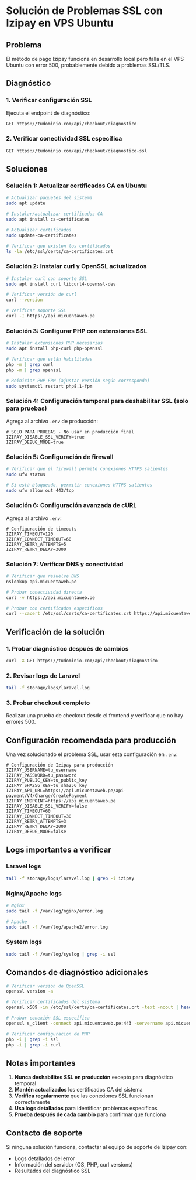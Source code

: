 # Solución de Problemas SSL con Izipay en VPS Ubuntu

## Problema

El método de pago Izipay funciona en desarrollo local pero falla en el VPS Ubuntu con error 500, probablemente debido a problemas SSL/TLS.

## Diagnóstico

### 1. Verificar configuración SSL

Ejecuta el endpoint de diagnóstico:

```bash
GET https://tudominio.com/api/checkout/diagnostico
```

### 2. Verificar conectividad SSL específica

```bash
GET https://tudominio.com/api/checkout/diagnostico-ssl
```

## Soluciones

### Solución 1: Actualizar certificados CA en Ubuntu

```bash
# Actualizar paquetes del sistema
sudo apt update

# Instalar/actualizar certificados CA
sudo apt install ca-certificates

# Actualizar certificados
sudo update-ca-certificates

# Verificar que existen los certificados
ls -la /etc/ssl/certs/ca-certificates.crt
```

### Solución 2: Instalar curl y OpenSSL actualizados

```bash
# Instalar curl con soporte SSL
sudo apt install curl libcurl4-openssl-dev

# Verificar versión de curl
curl --version

# Verificar soporte SSL
curl -I https://api.micuentaweb.pe
```

### Solución 3: Configurar PHP con extensiones SSL

```bash
# Instalar extensiones PHP necesarias
sudo apt install php-curl php-openssl

# Verificar que están habilitadas
php -m | grep curl
php -m | grep openssl

# Reiniciar PHP-FPM (ajustar versión según corresponda)
sudo systemctl restart php8.1-fpm
```

### Solución 4: Configuración temporal para deshabilitar SSL (solo para pruebas)

Agrega al archivo `.env` de producción:

```env
# SOLO PARA PRUEBAS - No usar en producción final
IZIPAY_DISABLE_SSL_VERIFY=true
IZIPAY_DEBUG_MODE=true
```

### Solución 5: Configuración de firewall

```bash
# Verificar que el firewall permite conexiones HTTPS salientes
sudo ufw status

# Si está bloqueado, permitir conexiones HTTPS salientes
sudo ufw allow out 443/tcp
```

### Solución 6: Configuración avanzada de cURL

Agrega al archivo `.env`:

```env
# Configuración de timeouts
IZIPAY_TIMEOUT=120
IZIPAY_CONNECT_TIMEOUT=60
IZIPAY_RETRY_ATTEMPTS=5
IZIPAY_RETRY_DELAY=3000
```

### Solución 7: Verificar DNS y conectividad

```bash
# Verificar que resuelve DNS
nslookup api.micuentaweb.pe

# Probar conectividad directa
curl -v https://api.micuentaweb.pe

# Probar con certificados específicos
curl --cacert /etc/ssl/certs/ca-certificates.crt https://api.micuentaweb.pe
```

## Verificación de la solución

### 1. Probar diagnóstico después de cambios

```bash
curl -X GET https://tudominio.com/api/checkout/diagnostico
```

### 2. Revisar logs de Laravel

```bash
tail -f storage/logs/laravel.log
```

### 3. Probar checkout completo

Realizar una prueba de checkout desde el frontend y verificar que no hay errores 500.

## Configuración recomendada para producción

Una vez solucionado el problema SSL, usar esta configuración en `.env`:

```env
# Configuración de Izipay para producción
IZIPAY_USERNAME=tu_username
IZIPAY_PASSWORD=tu_password
IZIPAY_PUBLIC_KEY=tu_public_key
IZIPAY_SHA256_KEY=tu_sha256_key
IZIPAY_API_URL=https://api.micuentaweb.pe/api-payment/V4/Charge/CreatePayment
IZIPAY_ENDPOINT=https://api.micuentaweb.pe
IZIPAY_DISABLE_SSL_VERIFY=false
IZIPAY_TIMEOUT=60
IZIPAY_CONNECT_TIMEOUT=30
IZIPAY_RETRY_ATTEMPTS=3
IZIPAY_RETRY_DELAY=2000
IZIPAY_DEBUG_MODE=false
```

## Logs importantes a verificar

### Laravel logs

```bash
tail -f storage/logs/laravel.log | grep -i izipay
```

### Nginx/Apache logs

```bash
# Nginx
sudo tail -f /var/log/nginx/error.log

# Apache
sudo tail -f /var/log/apache2/error.log
```

### System logs

```bash
sudo tail -f /var/log/syslog | grep -i ssl
```

## Comandos de diagnóstico adicionales

```bash
# Verificar versión de OpenSSL
openssl version -a

# Verificar certificados del sistema
openssl x509 -in /etc/ssl/certs/ca-certificates.crt -text -noout | head -20

# Probar conexión SSL específica
openssl s_client -connect api.micuentaweb.pe:443 -servername api.micuentaweb.pe

# Verificar configuración de PHP
php -i | grep -i ssl
php -i | grep -i curl
```

## Notas importantes

1. **Nunca deshabilites SSL en producción** excepto para diagnóstico temporal
2. **Mantén actualizados** los certificados CA del sistema
3. **Verifica regularmente** que las conexiones SSL funcionan correctamente
4. **Usa logs detallados** para identificar problemas específicos
5. **Prueba después de cada cambio** para confirmar que funciona

## Contacto de soporte

Si ninguna solución funciona, contactar al equipo de soporte de Izipay con:

-   Logs detallados del error
-   Información del servidor (OS, PHP, curl versions)
-   Resultados del diagnóstico SSL
